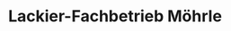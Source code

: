 ---
title: "Lackier-Fachbetrieb Möhrle"
url: /ammerbuch/lackier-fachbetrieb-moehrle/
shop: Autowerkstatt
---